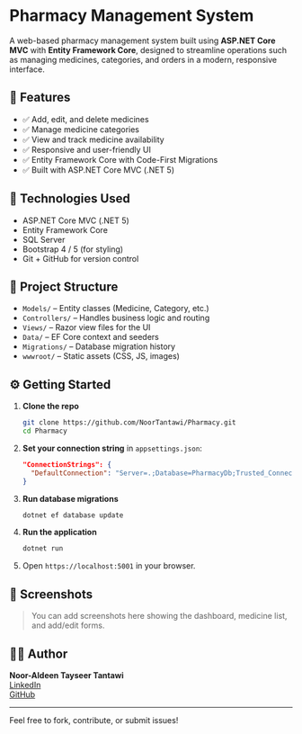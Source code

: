 # Pharmacy Management System

A web-based pharmacy management system built using **ASP.NET Core MVC** with **Entity Framework Core**, designed to streamline operations such as managing medicines, categories, and orders in a modern, responsive interface.

## 🚀 Features

- ✅ Add, edit, and delete medicines  
- ✅ Manage medicine categories  
- ✅ View and track medicine availability  
- ✅ Responsive and user-friendly UI  
- ✅ Entity Framework Core with Code-First Migrations  
- ✅ Built with ASP.NET Core MVC (.NET 5)

## 🧠 Technologies Used

- ASP.NET Core MVC (.NET 5)  
- Entity Framework Core  
- SQL Server  
- Bootstrap 4 / 5 (for styling)  
- Git + GitHub for version control

## 📁 Project Structure

- `Models/` – Entity classes (Medicine, Category, etc.)  
- `Controllers/` – Handles business logic and routing  
- `Views/` – Razor view files for the UI  
- `Data/` – EF Core context and seeders  
- `Migrations/` – Database migration history  
- `wwwroot/` – Static assets (CSS, JS, images)

## ⚙️ Getting Started

1. **Clone the repo**  
   ```bash
   git clone https://github.com/NoorTantawi/Pharmacy.git
   cd Pharmacy
   ```

2. **Set your connection string** in `appsettings.json`:
   ```json
   "ConnectionStrings": {
     "DefaultConnection": "Server=.;Database=PharmacyDb;Trusted_Connection=True;"
   }
   ```

3. **Run database migrations**
   ```bash
   dotnet ef database update
   ```

4. **Run the application**
   ```bash
   dotnet run
   ```

5. Open `https://localhost:5001` in your browser.

## 📸 Screenshots

> You can add screenshots here showing the dashboard, medicine list, and add/edit forms.

## 🙋‍♂️ Author

**Noor-Aldeen Tayseer Tantawi**  
[LinkedIn](https://www.linkedin.com/in/nooraldeen-tantawi-3bb899237/)  
[GitHub](https://github.com/NoorTantawi)

---

Feel free to fork, contribute, or submit issues!

